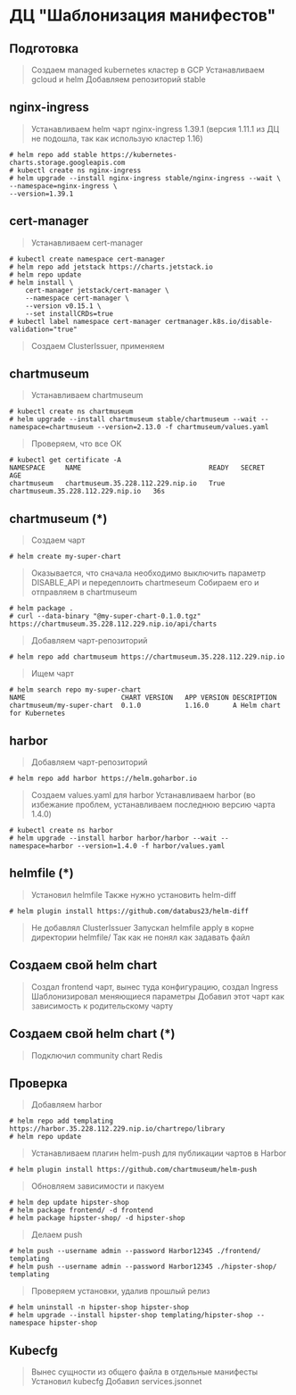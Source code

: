 # ДЦ "Шаблонизация манифестов"

## Подготовка

> Создаем managed kubernetes кластер в GCP
> Устанавливаем gcloud и helm
> Добавляем репозиторий stable

## nginx-ingress

> Устанавливаем helm чарт nginx-ingress 1.39.1 (версия 1.11.1 из ДЦ не подошла, так как использую кластер 1.16)

```shell script
# helm repo add stable https://kubernetes-charts.storage.googleapis.com
# kubectl create ns nginx-ingress
# helm upgrade --install nginx-ingress stable/nginx-ingress --wait \                                                     
--namespace=nginx-ingress \
--version=1.39.1
```

## cert-manager

> Устанавливаем cert-manager

```shell script
# kubectl create namespace cert-manager
# helm repo add jetstack https://charts.jetstack.io
# helm repo update
# helm install \                                                                                             
    cert-manager jetstack/cert-manager \
    --namespace cert-manager \
    --version v0.15.1 \
    --set installCRDs=true
# kubectl label namespace cert-manager certmanager.k8s.io/disable-validation="true"
```

> Создаем ClusterIssuer, применяем

## chartmuseum

> Устанавливаем chartmuseum

```shell script
# kubectl create ns chartmuseum
# helm upgrade --install chartmuseum stable/chartmuseum --wait --namespace=chartmuseum --version=2.13.0 -f chartmuseum/values.yaml
```

> Проверяем, что все ОК

```shell script
# kubectl get certificate -A                        
NAMESPACE     NAME                                READY   SECRET                              AGE
chartmuseum   chartmuseum.35.228.112.229.nip.io   True    chartmuseum.35.228.112.229.nip.io   36s
```

## chartmuseum (*)

> Создаем чарт

```shell script
# helm create my-super-chart
```

> Оказывается, что сначала необходимо выключить параметр DISABLE_API и передеплоить chartmeseum
> Собираем его и отправляем в chartmuseum

```shell script
# helm package .
# curl --data-binary "@my-super-chart-0.1.0.tgz" https://chartmuseum.35.228.112.229.nip.io/api/charts
```

> Добавляем чарт-репозиторий

```shell script
# helm repo add chartmuseum https://chartmuseum.35.228.112.229.nip.io
```

> Ищем чарт

```shell script
# helm search repo my-super-chart
NAME                      	CHART VERSION	APP VERSION	DESCRIPTION                
chartmuseum/my-super-chart	0.1.0        	1.16.0     	A Helm chart for Kubernetes
```

## harbor

> Добавляем чарт-репозиторий

```shell script
# helm repo add harbor https://helm.goharbor.io
```

> Создаем values.yaml для harbor
> Устанавливаем harbor (во избежание проблем, устанавливаем последнюю версию чарта 1.4.0)

```shell script
# kubectl create ns harbor
# helm upgrade --install harbor harbor/harbor --wait --namespace=harbor --version=1.4.0 -f harbor/values.yaml
```

## helmfile (*)

> Установил helmfile
> Также нужно установить helm-diff

```shell script
# helm plugin install https://github.com/databus23/helm-diff
```

> Не добавлял ClusterIssuer
> Запускал helmfile apply в корне директории helmfile/
> Так как не понял как задавать файл

## Создаем свой helm chart

> Создал frontend чарт, вынес туда конфигурацию, создал Ingress
> Шаблонизировал меняющиеся параметры
> Добавил этот чарт как зависимость к родительскому чарту

## Создаем свой helm chart (*)

> Подключил community chart Redis

## Проверка

> Добавляем harbor

```shell script
# helm repo add templating https://harbor.35.228.112.229.nip.io/chartrepo/library
# helm repo update
```

> Устанавливаем плагин helm-push для публикации чартов в Harbor

```shell script
# helm plugin install https://github.com/chartmuseum/helm-push
```

> Обновляем зависимости и пакуем

```shell script
# helm dep update hipster-shop
# helm package frontend/ -d frontend
# helm package hipster-shop/ -d hipster-shop
```

> Делаем push

```shell script
# helm push --username admin --password Harbor12345 ./frontend/ templating
# helm push --username admin --password Harbor12345 ./hipster-shop/ templating
```

> Проверяем установки, удалив прошлый релиз

```shell script
# helm uninstall -n hipster-shop hipster-shop
# helm upgrade --install hipster-shop templating/hipster-shop --namespace hipster-shop
```

## Kubecfg

> Вынес сущности из общего файла в отдельные манифесты
> Установил kubecfg
> Добавил services.jsonnet
